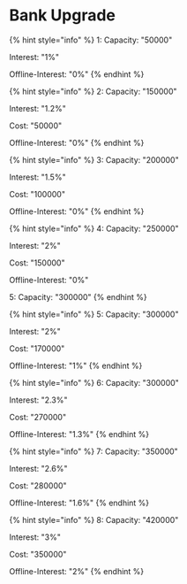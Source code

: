 # Bank Upgrade

{% hint style="info" %}
1: Capacity: "50000"&#x20;

Interest: "1%"&#x20;

Offline-Interest: "0%"&#x20;
{% endhint %}

{% hint style="info" %}
2: Capacity: "150000"&#x20;

Interest: "1.2%"&#x20;

Cost: "50000"&#x20;

Offline-Interest: "0%"&#x20;
{% endhint %}

{% hint style="info" %}
3: Capacity: "200000"&#x20;

Interest: "1.5%"&#x20;

Cost: "100000"&#x20;

Offline-Interest: "0%"&#x20;
{% endhint %}

{% hint style="info" %}
4: Capacity: "250000"&#x20;

Interest: "2%"&#x20;

Cost: "150000"&#x20;

Offline-Interest: "0%"&#x20;

5: Capacity: "300000"&#x20;
{% endhint %}

{% hint style="info" %}
5: Capacity: "300000"

Interest: "2%"

Cost: "170000"

Offline-Interest: "1%"
{% endhint %}

{% hint style="info" %}
6: Capacity: "300000"&#x20;

Interest: "2.3%"&#x20;

Cost: "270000"&#x20;

Offline-Interest: "1.3%"&#x20;
{% endhint %}

{% hint style="info" %}
7: Capacity: "350000"&#x20;

Interest: "2.6%"&#x20;

Cost: "280000"&#x20;

Offline-Interest: "1.6%"&#x20;
{% endhint %}

{% hint style="info" %}
8: Capacity: "420000"&#x20;

Interest: "3%"&#x20;

Cost: "350000"&#x20;

Offline-Interest: "2%"
{% endhint %}

